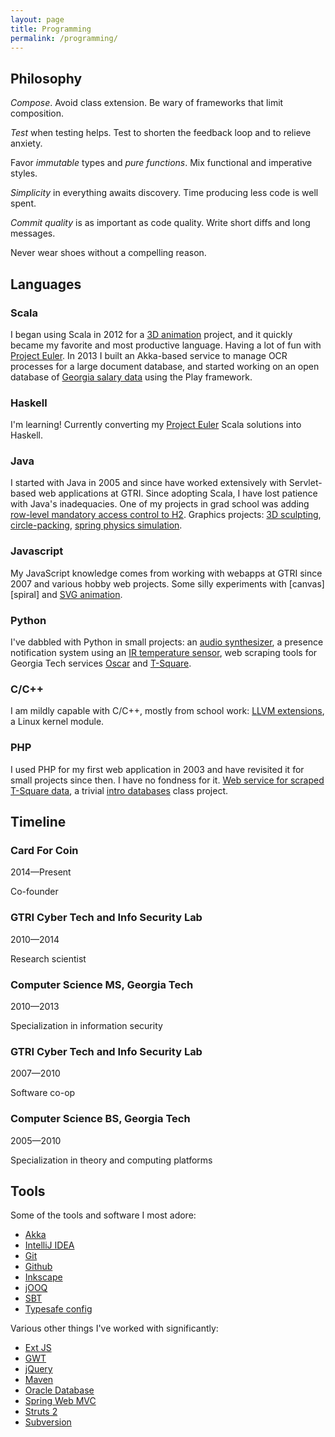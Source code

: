 ```yaml
---
layout: page
title: Programming
permalink: /programming/
---
```


## Philosophy

*Compose*. Avoid class extension. Be wary of frameworks that limit composition.

*Test* when testing helps. Test to shorten the feedback loop and to relieve
anxiety.

Favor *immutable* types and *pure functions*. Mix functional and imperative 
styles.

*Simplicity* in everything awaits discovery. Time producing less code is well 
spent.

*Commit quality* is as important as code quality. Write short diffs and long 
messages.

Never wear shoes without a compelling reason.



## Languages

### Scala

I began using Scala in 2012 for a [3D animation][vine] project, and it quickly 
became my favorite and most productive language. Having a lot of fun with
[Project Euler][project-euler]. In 2013 I built an Akka-based service to manage 
OCR processes for a large document database, and started working on an open 
database of [Georgia salary data][georgia] using the Play framework.

### Haskell

I'm learning! Currently converting my [Project Euler][project-euler] Scala
solutions into Haskell.

### Java

I started with Java in 2005 and since have worked extensively with
Servlet-based web applications at GTRI. Since adopting Scala, I have lost 
patience with Java's inadequacies. One of my projects in grad school was adding
[row-level mandatory access control to H2][h2]. Graphics projects:
[3D sculpting][spray], [circle-packing][packing-game],
[spring physics simulation][delaunay].

### Javascript

My JavaScript knowledge comes from working with webapps at GTRI since 2007 and 
various hobby web projects. Some silly experiments with [canvas][spiral] and
[SVG animation][catgirl].

### Python

I've dabbled with Python in small projects: an
[audio synthesizer][keyconstraint], a presence notification system using an
[IR temperature sensor][awareoffice], web scraping tools for Georgia Tech 
services [Oscar][grouch] and [T-Square][tcube-python].

### C/C++

I am mildly capable with C/C++, mostly from school work:
[LLVM extensions][cs6241], a Linux kernel module.

### PHP

I used PHP for my first web application in 2003 and have revisited it for small
projects since then. I have no fondness for it.
[Web service for scraped T-Square data][tcube-php], a trivial
[intro databases][CS-4400] class project.



## Timeline

### Card For Coin

2014&mdash;Present

Co-founder

### GTRI Cyber Tech and Info Security Lab

2010&mdash;2014

Research scientist

### Computer Science MS, Georgia Tech

2010&mdash;2013

Specialization in information security

### GTRI Cyber Tech and Info Security Lab

2007&mdash;2010

Software co-op

### Computer Science BS, Georgia Tech

2005&mdash;2010

Specialization in theory and computing platforms



## Tools

Some of the tools and software I most adore:
                        
* [Akka][akka]
* [IntelliJ IDEA][idea]
* [Git][git]
* [Github][github]
* [Inkscape][inkscape]
* [jOOQ][jooq]
* [SBT][sbt]
* [Typesafe config][typesafe-config]

Various other things I've worked with significantly:

* [Ext JS][extjs]
* [GWT][gwt]
* [jQuery][jquery]
* [Maven][maven]
* [Oracle Database][oracle]
* [Spring Web MVC][spring-mvc]
* [Struts 2][struts2]
* [Subversion][svn]



[awareoffice]: https://github.com/chris-martin/awareoffice
[canvas]: http://chris-martin.github.io/spiral/
[catgirl]: http://chris-martin.github.io/catgirl/
[CS-4400]: https://github.com/chris-martin/CS-4400/
[cs6241]: https://github.com/chris-martin/cs6241/
[delaunay]: https://github.com/chris-martin/delaunay
[georgia]: http://georgia.chris-martin.org/
[github]: https://github.com/
[grouch]: https://github.com/chris-martin/grouch
[h2]: https://github.com/chris-martin/h2/tree/mac
[keyconstraint]: https://github.com/chris-martin/keyconstraint/tree/master/play
[packing-game]: https://github.com/chris-martin/packing-game
[project-euler]: https://github.com/chris-martin/project-euler
[spray]: https://github.com/chris-martin/spray
[tcube-php]: https://github.com/chris-martin/tcube/tree/master/php
[tcube-python]: https://github.com/chris-martin/tcube/tree/master/python
[vine]: https://github.com/chris-martin/vine

[akka]: http://akka.io/
[extjs]: http://www.sencha.com/products/extjs
[git]: http://git-scm.com/
[gwt]: https://developers.google.com/web-toolkit/
[idea]: http://www.jetbrains.com/idea/
[inkscape]: http://inkscape.org/
[jooq]: http://www.jooq.org/
[jquery]: http://jquery.com/
[maven]: http://maven.apache.org/
[oracle]: http://www.oracle.com/us/products/database/overview/index.html
[sbt]: http://www.scala-sbt.org/
[spring-mvc]: http://static.springsource.org/spring/docs/3.2.x/spring-framework-reference/html/mvc.html
[struts2]: http://struts.apache.org/release/2.2.x/
[svn]: http://subversion.apache.org/
[typesafe-config]: https://github.com/typesafehub/config
